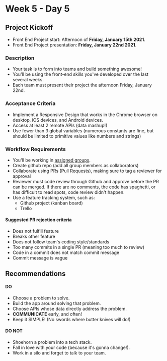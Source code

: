 # Week 5 - Day 5

## Project Kickoff

* Front End Project start: Afternoon of __Friday, January 15th 2021__.
* Front End Project presentation: __Friday, January 22nd 2021__.

### Description

* Your task is to form into teams and build something awesome!
* You'll be using the front-end skills you've developed over the last several weeks.
* Each team must present their project the afternoon Friday, January 22nd.

### Acceptance Criteria

* Implement a Responsive Design that works in the Chrome browser on desktop, iOS devices, and Android devices.
* Access at least 2 remote APIs (data mashup!)
* Use fewer than 3 global variables (numerous constants are fine, but should be limited to primitive values like numbers and strings)

### Workflow Requirements

* You'll be working in [assigned groups](./GROUPS.md).
* Create github repo (add all group members as collaborators)
* Collaborate using PRs (Pull Requests), making sure to tag a reviewer for approval
* Reviewer must code review through Github and approve before the PR can be merged. If there are no comments, the code has spaghetti, or has difficult to read spots, code review didn't happen.
* Use a feature tracking system, such as:
  * Github project (kanban board)
  * Trello

#### Suggested PR rejection criteria

* Does not fulfill feature
* Breaks other feature
* Does not follow team's coding style/standards
* Too many commits in a single PR (meaning too much to review)
* Code in a commit does not match commit message
* Commit message is vague

## Recommendations

#### DO

* Choose a problem to solve.
* Build the app around solving that problem.
* Choose APIs whose data directly address the problem.
* __COMMUNICATE__ early, and often!
* Keep it SIMPLE! (No swords where butter knives will do!)

#### DO NOT

* Shoehorn a problem into a tech stack.
* Fall in love with your code (because it's gonna change!).
* Work in a silo and forget to talk to your team.